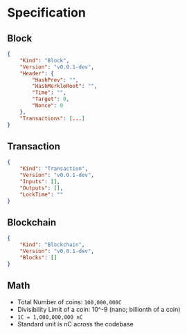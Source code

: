 # Specification

## Block

```json
{
    "Kind": "Block",
    "Version": "v0.0.1-dev",
    "Header": {
        "HashPrev": "",
        "HashMerkleRoot": "",
        "Time": "",
        "Target": 0,
        "Nonce": 0
    },
    "Transactions": [...]
}
```

## Transaction

```json
{
    "Kind": "Transaction",
    "Version": "v0.0.1-dev",
    "Inputs": [],
    "Outputs": [],
    "LockTime": ""
}
```

## Blockchain

```json
{
    "Kind": "Blockchain",
    "Version": "v0.0.1-dev",
    "Blocks": []
}
```

## Math

- Total Number of coins: `100,000,000C`
- Divisibility Limit of a coin: 10^-9 (nano; billionth of a coin)
- `1C = 1,000,000,000 nC`
- Standard unit is nC across the codebase